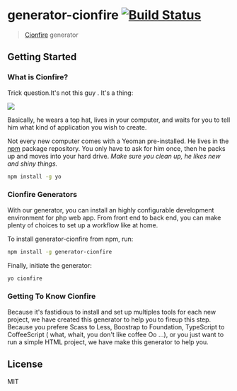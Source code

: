 # generator-cionfire [![Build Status](https://secure.travis-ci.org/hikingyo/generator-cionfire.png?branch=master)](https://travis-ci.org/hikingyo/generator-cionfire)

> [Cionfire](http://yeoman.io) generator


## Getting Started

### What is Cionfire?

Trick question.It's not this guy . It's  a thing:

![](http://i.imgur.com/JHaAlBJ.png)

Basically, he wears a top hat, lives in your computer, and waits for you to tell him what kind of application you wish to create.

Not every new computer comes with a Yeoman pre-installed. He lives in the [npm](https://npmjs.org) package repository. You only have to ask for him once, then he packs up and moves into your hard drive. *Make sure you clean up, he likes new and shiny things.*

```bash
npm install -g yo
```

### Cionfire Generators

With our generator, you can install an highly configurable development environment for php web app. From front end to back end, you can make plenty of choices to set up a workflow like at home.

To install generator-cionfire from npm, run:

```bash
npm install -g generator-cionfire
```

Finally, initiate the generator:

```bash
yo cionfire
```

### Getting To Know Cionfire

Because it's fastidious to install and set up multiples tools for each new project, we have created this generator to help you to fireup this step.
Because you prefere Scass to Less, Boostrap to Foundation, TypeScript to CoffeeScript ( what, whait, you don't like coffee Oo ...), or you just want to run a simple HTML project, we have make this generator to help you.


## License

MIT
